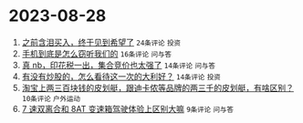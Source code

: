 # 2023-08-28

1. [之前含泪买入，终于见到希望了](https://www.v2ex.com/t/968738) `24条评论` `投资`
1. [手机到底是怎么窃听我们的](https://www.v2ex.com/t/968739) `16条评论` `问与答`
1. [真 nb，印花税一出，集合竞价也太强了](https://www.v2ex.com/t/968742) `14条评论` `问与答`
1. [有没有炒股的，怎么看待这一次的大利好？](https://www.v2ex.com/t/968740) `14条评论` `投资`
1. [淘宝上两三百块钱的皮划艇，跟迪卡侬等品牌的两三千的皮划艇，有啥区别？](https://www.v2ex.com/t/968732) `10条评论` `户外运动`
1. [7 速双离合和 8AT 变速箱驾驶体验上区别大嘛](https://www.v2ex.com/t/968733) `9条评论` `问与答`
